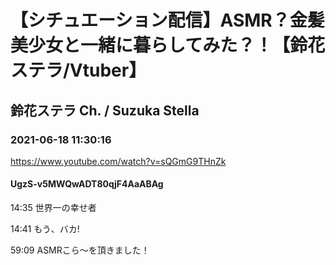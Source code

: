 # 【シチュエーション配信】ASMR？金髪美少女と一緒に暮らしてみた？！【鈴花ステラ/Vtuber】

## 鈴花ステラ Ch. / Suzuka Stella

### 2021-06-18 11:30:16

https://www.youtube.com/watch?v=sQGmG9THnZk

#### UgzS-v5MWQwADT80qjF4AaABAg

14:35 世界一の幸せ者

14:41 もう、バカ!

59:09 ASMRこら～を頂きました！

